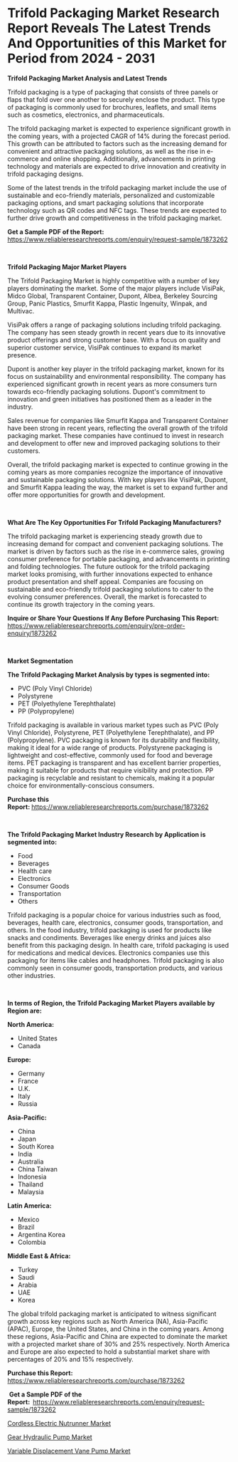 <p><h1>Trifold Packaging Market Research Report Reveals The Latest Trends And Opportunities of this Market for Period from 2024 - 2031</h1></p><p><strong>Trifold Packaging Market Analysis and Latest Trends</strong></p>
<p><p>Trifold packaging is a type of packaging that consists of three panels or flaps that fold over one another to securely enclose the product. This type of packaging is commonly used for brochures, leaflets, and small items such as cosmetics, electronics, and pharmaceuticals.</p><p>The trifold packaging market is expected to experience significant growth in the coming years, with a projected CAGR of 14% during the forecast period. This growth can be attributed to factors such as the increasing demand for convenient and attractive packaging solutions, as well as the rise in e-commerce and online shopping. Additionally, advancements in printing technology and materials are expected to drive innovation and creativity in trifold packaging designs.</p><p>Some of the latest trends in the trifold packaging market include the use of sustainable and eco-friendly materials, personalized and customizable packaging options, and smart packaging solutions that incorporate technology such as QR codes and NFC tags. These trends are expected to further drive growth and competitiveness in the trifold packaging market.</p></p>
<p><strong>Get a Sample PDF of the Report:&nbsp;</strong> <a href="https://www.reliableresearchreports.com/enquiry/request-sample/1873262">https://www.reliableresearchreports.com/enquiry/request-sample/1873262</a></p>
<p>&nbsp;</p>
<p><strong>Trifold Packaging Major Market Players</strong></p>
<p><p>The Trifold Packaging Market is highly competitive with a number of key players dominating the market. Some of the major players include VisiPak, Midco Global, Transparent Container, Dupont, Albea, Berkeley Sourcing Group, Panic Plastics, Smurfit Kappa, Plastic Ingenuity, Winpak, and Multivac.</p><p>VisiPak offers a range of packaging solutions including trifold packaging. The company has seen steady growth in recent years due to its innovative product offerings and strong customer base. With a focus on quality and superior customer service, VisiPak continues to expand its market presence.</p><p>Dupont is another key player in the trifold packaging market, known for its focus on sustainability and environmental responsibility. The company has experienced significant growth in recent years as more consumers turn towards eco-friendly packaging solutions. Dupont's commitment to innovation and green initiatives has positioned them as a leader in the industry.</p><p>Sales revenue for companies like Smurfit Kappa and Transparent Container have been strong in recent years, reflecting the overall growth of the trifold packaging market. These companies have continued to invest in research and development to offer new and improved packaging solutions to their customers.</p><p>Overall, the trifold packaging market is expected to continue growing in the coming years as more companies recognize the importance of innovative and sustainable packaging solutions. With key players like VisiPak, Dupont, and Smurfit Kappa leading the way, the market is set to expand further and offer more opportunities for growth and development.</p></p>
<p>&nbsp;</p>
<p><strong>What Are The Key Opportunities For Trifold Packaging Manufacturers?</strong></p>
<p><p>The trifold packaging market is experiencing steady growth due to increasing demand for compact and convenient packaging solutions. The market is driven by factors such as the rise in e-commerce sales, growing consumer preference for portable packaging, and advancements in printing and folding technologies. The future outlook for the trifold packaging market looks promising, with further innovations expected to enhance product presentation and shelf appeal. Companies are focusing on sustainable and eco-friendly trifold packaging solutions to cater to the evolving consumer preferences. Overall, the market is forecasted to continue its growth trajectory in the coming years.</p></p>
<p><strong>Inquire or Share Your Questions If Any Before Purchasing This Report:</strong> <a href="https://www.reliableresearchreports.com/enquiry/pre-order-enquiry/1873262">https://www.reliableresearchreports.com/enquiry/pre-order-enquiry/1873262</a></p>
<p>&nbsp;</p>
<p><strong>Market Segmentation</strong></p>
<p><strong>The Trifold Packaging Market Analysis by types is segmented into:</strong></p>
<p><ul><li>PVC (Poly Vinyl Chloride)</li><li>Polystyrene</li><li>PET (Polyethylene Terephthalate)</li><li>PP (Polypropylene)</li></ul></p>
<p><p>Trifold packaging is available in various market types such as PVC (Poly Vinyl Chloride), Polystyrene, PET (Polyethylene Terephthalate), and PP (Polypropylene). PVC packaging is known for its durability and flexibility, making it ideal for a wide range of products. Polystyrene packaging is lightweight and cost-effective, commonly used for food and beverage items. PET packaging is transparent and has excellent barrier properties, making it suitable for products that require visibility and protection. PP packaging is recyclable and resistant to chemicals, making it a popular choice for environmentally-conscious consumers.</p></p>
<p><strong>Purchase this Report:&nbsp;</strong><a href="https://www.reliableresearchreports.com/purchase/1873262">https://www.reliableresearchreports.com/purchase/1873262</a></p>
<p>&nbsp;</p>
<p><strong>The Trifold Packaging Market Industry Research by Application is segmented into:</strong></p>
<p><ul><li>Food</li><li>Beverages</li><li>Health care</li><li>Electronics</li><li>Consumer Goods</li><li>Transportation</li><li>Others</li></ul></p>
<p><p>Trifold packaging is a popular choice for various industries such as food, beverages, health care, electronics, consumer goods, transportation, and others. In the food industry, trifold packaging is used for products like snacks and condiments. Beverages like energy drinks and juices also benefit from this packaging design. In health care, trifold packaging is used for medications and medical devices. Electronics companies use this packaging for items like cables and headphones. Trifold packaging is also commonly seen in consumer goods, transportation products, and various other industries.</p></p>
<p>&nbsp;</p>
<p><strong>In terms of Region, the Trifold Packaging Market Players available by Region are:</strong></p>
<p>
    <p> <strong> North America: </strong>
        <ul>
            <li>United States</li>
            <li>Canada</li>
        </ul>
        </p> 
    <p> <strong> Europe: </strong>
        <ul>
            <li>Germany</li>
            <li>France</li>
            <li>U.K.</li>
            <li>Italy</li>
            <li>Russia</li>
        </ul>
        </p> 
    <p> <strong> Asia-Pacific: </strong>
        <ul>
            <li>China</li>
            <li>Japan</li>
            <li>South Korea</li>
            <li>India</li>
            <li>Australia</li>
            <li>China Taiwan</li>
            <li>Indonesia</li>
            <li>Thailand</li>
            <li>Malaysia</li>
        </ul>
        </p> 
    <p> <strong> Latin America: </strong>
        <ul>
            <li>Mexico</li>
            <li>Brazil</li>
            <li>Argentina Korea</li>
            <li>Colombia</li>
        </ul>
        </p> 
    <p> <strong> Middle East & Africa: </strong>
        <ul>
            <li>Turkey</li>
            <li>Saudi</li>
            <li>Arabia</li>
            <li>UAE</li>
            <li>Korea</li>
        </ul>
    </p>
    </p>
<p><p>The global trifold packaging market is anticipated to witness significant growth across key regions such as North America (NA), Asia-Pacific (APAC), Europe, the United States, and China in the coming years. Among these regions, Asia-Pacific and China are expected to dominate the market with a projected market share of 30% and 25% respectively. North America and Europe are also expected to hold a substantial market share with percentages of 20% and 15% respectively.</p></p>
<p><strong>Purchase this Report: </strong><a href="https://www.reliableresearchreports.com/purchase/1873262">https://www.reliableresearchreports.com/purchase/1873262</a></p>
<p>&nbsp;<strong>Get a Sample PDF of the Report:&nbsp;&nbsp;</strong><a href="https://www.reliableresearchreports.com/enquiry/request-sample/1873262">https://www.reliableresearchreports.com/enquiry/request-sample/1873262</a></p>
<p><strong></strong></p>
<p><p><a href="https://view.publitas.com/reportprime-1/global-cordless-electric-nutrunner-market-by-types-applications-and-major-players-with-regional-growth-rate-analysis-and-development-situation-from-2023-to-2030/">Cordless Electric Nutrunner Market</a></p><p><a href="https://view.publitas.com/reportprime-1/gear-hydraulic-pump-market-size-furnishes-valuable-information-encompassing-market-share-market-trends-and-projections-spanning-from-2023-to-2030/">Gear Hydraulic Pump Market</a></p><p><a href="https://view.publitas.com/reportprime-1/variable-displacement-vane-pump-market-offers-provide-insightful-data-for-the-time-period-from-2023-to-2030-and-also-provide-analysis-based-on-application-type-and-region/">Variable Displacement Vane Pump Market</a></p></p>